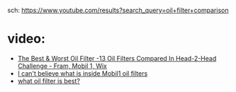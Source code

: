 sch: https://www.youtube.com/results?search_query=oil+filter+comparison

# video:
- [The Best & Worst Oil Filter -13 Oil Filters Compared In Head-2-Head Challenge - Fram, Mobil 1, Wix](https://youtu.be/VzCqjZgIMBk)
- [I can't believe what is inside Mobil1 oil filters](https://youtu.be/bPjHj3iGYLk)
- [what oil filter is best?](https://youtu.be/jJKuvzRaA1k)
